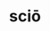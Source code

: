---
title: sciō
meaning: to know
ch: [sixteen, f3, f, ss, ss4]
pos: verb
inf: scīre
secondppstem: sc
infend: īre
conjugation: fourth
derivatives: science, omniscient, prescient
six: y
---